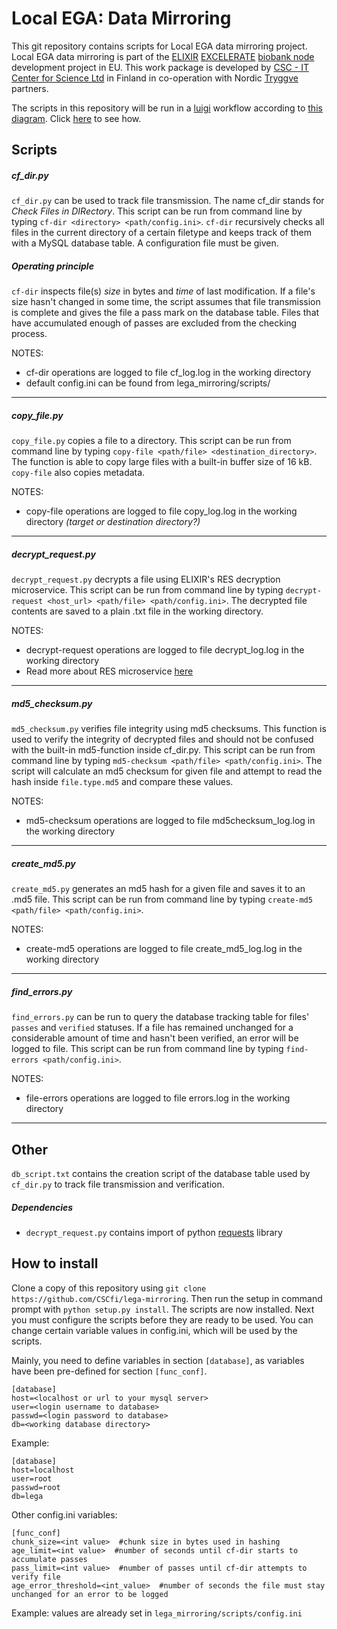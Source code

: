 # Local EGA: Data Mirroring
This git repository contains scripts for Local EGA data mirroring project. Local EGA data mirroring is part of the [ELIXIR](https://www.elixir-europe.org/about-us) [EXCELERATE](https://www.elixir-europe.org/excelerate) [biobank node](http://www.elixir-finland.org/) development project in EU. This work package is developed by [CSC - IT Center for Science Ltd](https://www.csc.fi/csc) in Finland in co-operation with Nordic [Tryggve](https://neic.no/tryggve/) partners.

The scripts in this repository will be run in a [luigi](https://github.com/spotify/luigi) workflow according to [this diagram](https://github.com/CSCfi/lega-mirroring/blob/master/models/workflow.png). Click [here](https://github.com/CSCfi/lega-mirroring/blob/master/lega_mirroring/workflows/README.md) to see how.

## Scripts
##### cf_dir.py
```cf_dir.py``` can be used to track file transmission. The name cf_dir stands for *Check Files in DIRectory*.
This script can be run from command line by typing ```cf-dir <directory> <path/config.ini>```. ```cf-dir``` recursively checks all files
in the current directory of a certain filetype and keeps track of them with a MySQL database table. A configuration file must be given.

##### Operating principle

```cf-dir``` inspects file(s) *size* in bytes and *time* of last modification. If a file's size hasn't changed in
some time, the script assumes that file transmission is complete and gives the file a pass mark on the database
table. Files that have accumulated enough of passes are excluded from the checking process.

NOTES:
* cf-dir operations are logged to file cf_log.log in the working directory
* default config.ini can be found from lega_mirroring/scripts/
- - - -
##### copy_file.py
```copy_file.py``` copies a file to a directory. This script can be run from command line by typing ```copy-file <path/file> <destination_directory>```. The function is able to copy large files with a built-in buffer size of 16 kB. ```copy-file```
also copies metadata.

NOTES:
* copy-file operations are logged to file copy_log.log in the working directory *(target or destination directory?)*
- - - -
##### decrypt_request.py
```decrypt_request.py``` decrypts a file using ELIXIR's RES decryption microservice. This script can be run from command line
by typing ```decrypt-request <host_url> <path/file> <path/config.ini>```. The decrypted file contents are saved to a plain .txt file in the working directory.

NOTES:
* decrypt-request operations are logged to file decrypt_log.log in the working directory
* Read more about RES microservice [here](https://github.com/elixir-europe/ega-data-api-v3-res_mvc)
- - - -
##### md5_checksum.py
```md5_checksum.py``` verifies file integrity using md5 checksums. This function is used to verify the integrity of decrypted
files and should not be confused with the built-in md5-function inside cf_dir.py. This script can be run from command line by
typing ```md5-checksum <path/file> <path/config.ini>```. The script will calculate an md5 checksum for given file and attempt to read the hash inside ```file.type.md5``` and compare these values.

NOTES:
* md5-checksum operations are logged to file md5checksum_log.log in the working directory
- - - -
##### create_md5.py
```create_md5.py``` generates an md5 hash for a given file and saves it to an .md5 file. This script can be run from command line
by typing ```create-md5 <path/file> <path/config.ini>```.

NOTES:
* create-md5 operations are logged to file create_md5_log.log in the working directory
- - - -
##### find_errors.py
```find_errors.py``` can be run to query the database tracking table for files' ```passes``` and ```verified``` statuses. If
a file has remained unchanged for a considerable amount of time and hasn't been verified, an error will be logged to file. This
script can be run from command line by typing ```find-errors <path/config.ini>```.

NOTES:
* file-errors operations are logged to file errors.log in the working directory
- - - -
## Other

```db_script.txt``` contains the creation script of the database table used by ```cf_dir.py``` to track file transmission and verification.

##### Dependencies
* ```decrypt_request.py``` contains import of python [requests](https://github.com/requests/requests) library

## How to install
Clone a copy of this repository using ```git clone https://github.com/CSCfi/lega-mirroring```. Then run the setup in command prompt
with ```python setup.py install```. The scripts are now installed. Next you must configure the scripts before they are ready to be used.
You can change certain variable values in config.ini, which will be used by the scripts.

Mainly, you need to define variables in section ```[database]```, as variables have been pre-defined for section ```[func_conf]```.
```
[database]
host=<localhost or url to your mysql server>
user=<login username to database>
passwd=<login password to database>
db=<working database directory>
```
Example:
```
[database]
host=localhost
user=root
passwd=root
db=lega
```
Other config.ini variables:
```
[func_conf]
chunk_size=<int value>  #chunk size in bytes used in hashing
age_limit=<int value>  #number of seconds until cf-dir starts to accumulate passes
pass_limit=<int value>  #number of passes until cf-dir attempts to verify file
age_error_threshold=<int_value>  #number of seconds the file must stay unchanged for an error to be logged
```
Example: values are already set in ```lega_mirroring/scripts/config.ini```
